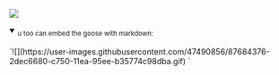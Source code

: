 ![](https://user-images.githubusercontent.com/47490856/87684376-2dec6680-c750-11ea-95ee-b35774c98dba.gif)

<details open>
<summary><sub>u too can embed the goose with markdown:</sub></summary>
<br>
`![](https://user-images.githubusercontent.com/47490856/87684376-2dec6680-c750-11ea-95ee-b35774c98dba.gif) `
</details>
